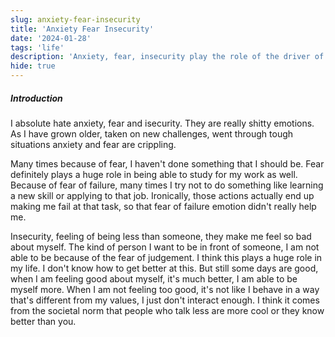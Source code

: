 ```yaml
---
slug: anxiety-fear-insecurity
title: 'Anxiety Fear Insecurity'
date: '2024-01-28'
tags: 'life'
description: 'Anxiety, fear, insecurity play the role of the driver of our lives'
hide: true
---
```


##### Introduction
I absolute hate anxiety, fear and isecurity. They are really shitty emotions. As I have grown older, taken on new challenges, went through tough situations anxiety and fear are crippling.

Many times because of fear, I haven't done something that I should be. Fear definitely plays a huge role in being able to study for my work as well. Because of fear of failure, many times I try not to do something like learning a new skill or applying to that job. Ironically, those actions actually end up making me fail at that task, so that fear of failure emotion didn't really help me. 

Insecurity, feeling of being less than someone, they make me feel so bad about myself. The kind of person I want to be in front of someone, I am not able to be because of the fear of judgement. I think this plays a huge role in my life. I don't know how to get better at this. But still some days are good, when I am feeling good about myself, it's much better, I am able to be myself more. When I am not feeling too good, it's not like I behave in a way that's different from my values, I just don't interact enough. I think it comes from the societal norm that people who talk less are more cool or they know better than you.